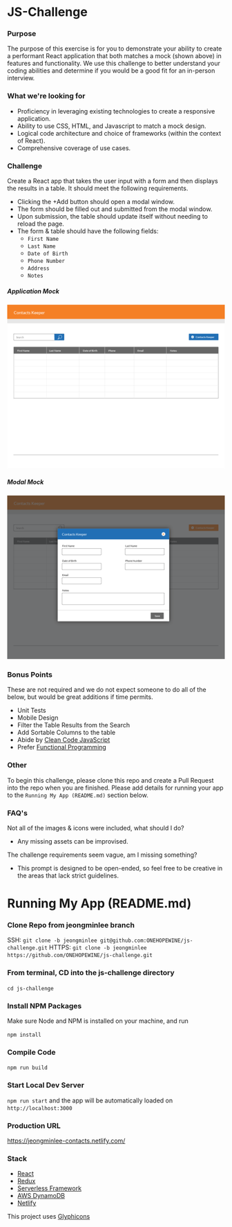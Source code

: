 # JS-Challenge

### Purpose
The purpose of this exercise is for you to demonstrate your ability to create a performant React application that both matches a mock (shown above) in features and functionality. We use this challenge to better understand your coding abilities and determine if you would be a good fit for an in-person interview.

### What we're looking for
- Proficiency in leveraging existing technologies to create a responsive application.
- Ability to use CSS, HTML, and Javascript to match a mock design.
- Logical code architecture and choice of frameworks (within the context of React).
- Comprehensive coverage of use cases.

### Challenge
Create a React app that takes the user input with a form and then displays the results in a table. It should meet the following requirements.
- Clicking the +Add button should open a modal window.
- The form should be filled out and submitted from the modal window.
- Upon submission, the table should update itself without needing to reload the page.
- The form & table should have the following fields:
  - `First Name`
  - `Last Name  `
  - `Date of Birth`
  - `Phone Number`
  - `Address`
  - `Notes`

##### Application Mock
![Application Mock](/assets/ContactsKeeper-01.png)

##### Modal Mock
![Modal Mock](/assets/ContactsKeeper-02.png)

### Bonus Points
These are not required and we do not expect someone to do all of the below, but would be great additions if time permits.
- Unit Tests
- Mobile Design
- Filter the Table Results from the Search
- Add Sortable Columns to the table
- Abide by [Clean Code JavaScript](https://github.com/ryanmcdermott/clean-code-javascript)
- Prefer [Functional Programming](https://medium.com/javascript-scene/master-the-javascript-interview-what-is-functional-programming-7f218c68b3a0)

### Other
To begin this challenge, please clone this repo and create a Pull Request into the repo when you are finished. Please add details for running your app to the `Running My App (README.md)` section below.

### FAQ's
Not all of the images & icons were included, what should I do?
- Any missing assets can be improvised.

The challenge requirements seem vague, am I missing something?
- This prompt is designed to be open-ended, so feel free to be creative in the areas that lack strict guidelines.

# Running My App (README.md)
### Clone Repo from jeongminlee branch
SSH:
`git clone -b jeongminlee git@github.com:ONEHOPEWINE/js-challenge.git`
HTTPS:
`git clone -b jeongminlee https://github.com/ONEHOPEWINE/js-challenge.git`

### From terminal, CD into the js-challenge directory
`cd js-challenge`

### Install NPM Packages
Make sure Node and NPM is installed on your machine, and run

`npm install`

### Compile Code
`npm run build`

### Start Local Dev Server
`npm run start`
and the app will be automatically loaded on `http://localhost:3000`

### Production URL
https://jeongminlee-contacts.netlify.com/

### Stack
- [React](https://facebook.github.io/react/)
- [Redux](http://redux.js.org/)
- [Serverless Framework](https://serverless.com/)
- [AWS DynamoDB](https://aws.amazon.com/dynamodb/)
- [Netlify](https://www.netlify.com/)

This project uses [Glyphicons](http://glyphicons.com/)
